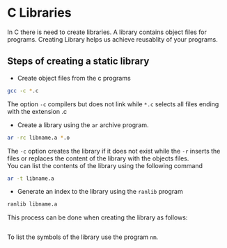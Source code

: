 # C Libraries   
In C there is need to create libraries. A library contains object files for programs. Creating Library helps us achieve reusablity of your programs.   
## Steps of creating a static library
* Create object files from the c programs
```bash
gcc -c *.c
```
The option ```-c``` compilers but does not link while ```*.c``` selects all files ending with the extension .c  
* Create a library using the ```ar``` archive program.  
```bash
ar -rc libname.a *.o
```
The ```-c``` option creates the library if it does not exist while the ```-r``` inserts the files or replaces the content of the library with the objects files.  
You can list the contents of the library  using the following command  
```bash
ar -t libname.a
```
* Generate an index to the library using the ```ranlib``` program  
```bash
ranlib libname.a
```
This process can be done when creating the library as follows:  
```ar -rcs libname.a *.o
```
To list the symbols of the library use the program ```nm```.
